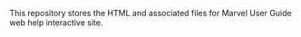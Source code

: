 This repository stores the HTML and associated files for Marvel User Guide web help interactive site.
